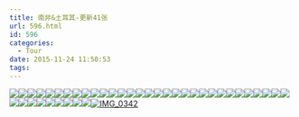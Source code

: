```yaml
---
title: 南非&土耳其-更新41张
url: 596.html
id: 596
categories:
  - Tour
date: 2015-11-24 11:50:53
tags:
---
```


[![](http://www.psdpi.com/blog/wp-content/uploads/2015/11/1.jpg)](http://www.psdpi.com/blog/wp-content/uploads/2015/11/1.jpg)[![](http://www.psdpi.com/blog/wp-content/uploads/2015/11/2.jpg)](http://www.psdpi.com/blog/wp-content/uploads/2015/11/2.jpg)[![](http://www.psdpi.com/blog/wp-content/uploads/2015/11/4.jpg)](http://www.psdpi.com/blog/wp-content/uploads/2015/11/4.jpg)[![](http://www.psdpi.com/blog/wp-content/uploads/2015/11/3.jpg)](http://www.psdpi.com/blog/wp-content/uploads/2015/11/3.jpg)[![](http://www.psdpi.com/blog/wp-content/uploads/2015/11/5.jpg)](http://www.psdpi.com/blog/wp-content/uploads/2015/11/5.jpg)[![](http://www.psdpi.com/blog/wp-content/uploads/2015/11/6.jpg)](http://www.psdpi.com/blog/wp-content/uploads/2015/11/6.jpg)[![](http://www.psdpi.com/blog/wp-content/uploads/2015/11/7.jpg)](http://www.psdpi.com/blog/wp-content/uploads/2015/11/7.jpg)[![](http://www.psdpi.com/blog/wp-content/uploads/2015/11/8.jpg)](http://www.psdpi.com/blog/wp-content/uploads/2015/11/8.jpg)[![](http://www.psdpi.com/blog/wp-content/uploads/2015/11/9.jpg)](http://www.psdpi.com/blog/wp-content/uploads/2015/11/9.jpg)[![](http://www.psdpi.com/blog/wp-content/uploads/2015/11/10.jpg)](http://www.psdpi.com/blog/wp-content/uploads/2015/11/10.jpg)[![](http://www.psdpi.com/blog/wp-content/uploads/2015/11/11.jpg)](http://www.psdpi.com/blog/wp-content/uploads/2015/11/11.jpg)[![](http://www.psdpi.com/blog/wp-content/uploads/2015/11/12.jpg)](http://www.psdpi.com/blog/wp-content/uploads/2015/11/12.jpg)[![](http://www.psdpi.com/blog/wp-content/uploads/2015/11/13.jpg)](http://www.psdpi.com/blog/wp-content/uploads/2015/11/13.jpg)[![](http://www.psdpi.com/blog/wp-content/uploads/2015/11/14.jpg)](http://www.psdpi.com/blog/wp-content/uploads/2015/11/14.jpg)[![](http://www.psdpi.com/blog/wp-content/uploads/2015/11/15.jpg)](http://www.psdpi.com/blog/wp-content/uploads/2015/11/15.jpg)[![](http://www.psdpi.com/blog/wp-content/uploads/2015/11/16.jpg)](http://www.psdpi.com/blog/wp-content/uploads/2015/11/16.jpg)[![](http://www.psdpi.com/blog/wp-content/uploads/2015/11/17.jpg)](http://www.psdpi.com/blog/wp-content/uploads/2015/11/17.jpg)[![](http://www.psdpi.com/blog/wp-content/uploads/2015/11/18.jpg)](http://www.psdpi.com/blog/wp-content/uploads/2015/11/18.jpg)[![](http://www.psdpi.com/blog/wp-content/uploads/2015/11/19.jpg)](http://www.psdpi.com/blog/wp-content/uploads/2015/11/19.jpg)[![](http://www.psdpi.com/blog/wp-content/uploads/2015/11/20.jpg)](http://www.psdpi.com/blog/wp-content/uploads/2015/11/20.jpg)[![](http://www.psdpi.com/blog/wp-content/uploads/2015/11/21.jpg)](http://www.psdpi.com/blog/wp-content/uploads/2015/11/21.jpg)[![](http://www.psdpi.com/blog/wp-content/uploads/2015/11/22.jpg)](http://www.psdpi.com/blog/wp-content/uploads/2015/11/22.jpg)[![](http://www.psdpi.com/blog/wp-content/uploads/2015/11/23.jpg)](http://www.psdpi.com/blog/wp-content/uploads/2015/11/23.jpg)[![](http://www.psdpi.com/blog/wp-content/uploads/2015/11/24.jpg)](http://www.psdpi.com/blog/wp-content/uploads/2015/11/24.jpg)[![](http://www.psdpi.com/blog/wp-content/uploads/2015/11/25.jpg)](http://www.psdpi.com/blog/wp-content/uploads/2015/11/25.jpg)[![](http://www.psdpi.com/blog/wp-content/uploads/2015/11/27.jpg)](http://www.psdpi.com/blog/wp-content/uploads/2015/11/27.jpg)[![](http://www.psdpi.com/blog/wp-content/uploads/2015/11/28.jpg)](http://www.psdpi.com/blog/wp-content/uploads/2015/11/28.jpg)[![](http://www.psdpi.com/blog/wp-content/uploads/2015/11/29.jpg)](http://www.psdpi.com/blog/wp-content/uploads/2015/11/29.jpg)[![](http://www.psdpi.com/blog/wp-content/uploads/2015/11/30.jpg)](http://www.psdpi.com/blog/wp-content/uploads/2015/11/30.jpg)[![](http://www.psdpi.com/blog/wp-content/uploads/2015/11/31.jpg)](http://www.psdpi.com/blog/wp-content/uploads/2015/11/31.jpg)[![](http://www.psdpi.com/blog/wp-content/uploads/2015/11/32.jpg)](http://www.psdpi.com/blog/wp-content/uploads/2015/11/32.jpg)[![](http://www.psdpi.com/blog/wp-content/uploads/2015/11/33.jpg)](http://www.psdpi.com/blog/wp-content/uploads/2015/11/33.jpg)[![](http://www.psdpi.com/blog/wp-content/uploads/2015/11/34.jpg)](http://www.psdpi.com/blog/wp-content/uploads/2015/11/34.jpg)[![](http://www.psdpi.com/blog/wp-content/uploads/2015/11/35.jpg)](http://www.psdpi.com/blog/wp-content/uploads/2015/11/35.jpg)[![](http://www.psdpi.com/blog/wp-content/uploads/2015/11/36.jpg)](http://www.psdpi.com/blog/wp-content/uploads/2015/11/36.jpg)[![](http://www.psdpi.com/blog/wp-content/uploads/2015/11/37.jpg)](http://www.psdpi.com/blog/wp-content/uploads/2015/11/37.jpg)[![](http://www.psdpi.com/blog/wp-content/uploads/2015/11/38.jpg)](http://www.psdpi.com/blog/wp-content/uploads/2015/11/38.jpg)[![](http://www.psdpi.com/blog/wp-content/uploads/2015/11/39.jpg)](http://www.psdpi.com/blog/wp-content/uploads/2015/11/39.jpg)[![](http://www.psdpi.com/blog/wp-content/uploads/2015/11/40.jpg)](http://www.psdpi.com/blog/wp-content/uploads/2015/11/40.jpg)[![](http://www.psdpi.com/blog/wp-content/uploads/2015/11/41.jpg)](http://www.psdpi.com/blog/wp-content/uploads/2015/11/41.jpg)[![IMG_0342](http://www.psdpi.com/blog/wp-content/uploads/2016/03/IMG_0342-1024x768.jpg)](http://www.psdpi.com/blog/wp-content/uploads/2016/03/IMG_0342.jpg)
